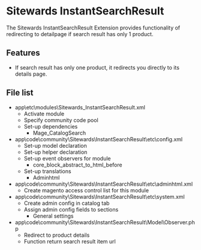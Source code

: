 Sitewards InstantSearchResult
==========================

The Sitewards InstantSearchResult Extension provides functionality of redirecting to detailpage if search result has only 1 product.

Features
------------------
* If search result has only one product, it redirects you directly to its details page.

File list
------------------
* app\etc\modules\Sitewards_InstantSearchResult.xml
	* Activate module
	* Specify community code pool
	* Set-up dependencies
		* Mage_CatalogSearch
* app\code\community\Sitewards\InstantSearchResult\etc\config.xml
	* Set-up model declaration
	* Set-up helper declaration
	* Set-up event observers for module
		* core_block_abstract_to_html_before
	* Set-up translations
		* Adminhtml
* app\code\community\Sitewards\InstantSearchResult\etc\adminhtml.xml
	* Create magento access control list for this module
* app\code\community\Sitewards\InstantSearchResult\etc\system.xml
	* Create admin config in catalog tab
	* Assign admin config fields to sections
		* General settings
* app\code\community\Sitewards\InstantSearchResult\Model\Observer.php
	* Redirect to product details
	* Function return search result item url